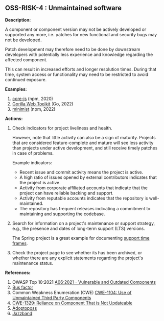 ## OSS-RISK-4 : Unmaintained software

**Description:**

A component or component version may not be actively developed or supported any more, i.e. patches for new functional and security bugs may not be developed.

Patch development may therefore need to be done by downstream developers with potentially less experience and knowledge regarding the affected component.

This can result in increased efforts and longer resolution times. During that time, system access or functionality may need to be restricted to avoid continued exposure.

**Examples:**

1. [core-js](https://www.theregister.com/2020/03/26/corejs_maintainer_jailed_code_release) (npm, 2020)
2. [Gorilla Web Toolkit](https://www.chainguard.dev/unchained/a-tale-of-two-software-security-risks) (Go, 2022)
3. [minimist](https://twitter.com/ljharb/status/1579610392414007299?lang=en) (npm, 2022)

**Actions:**

1. Check indicators for project liveliness and health.

    However, note that little activity can also be a sign of maturity. Projects that are considered feature-complete and mature will see less activity than projects under active development, and still receive timely patches in case of problems.

    Example indicators:

    - Recent issue and commit activity means the project is active.
    - A high ratio of issues opened by external contributors indicates that the project is active.
    - Activity from corporate affiliated accounts that indicate that the project can have reliable backing and support.
    - Activity from reputable accounts indicates that the repository is well-maintained.
    - The repository has frequent releases indicating a commitment to maintaining and supporting the codebase.


2. Search for information on a project's maintenance or support strategy, e.g., the presence and dates of long-term support (LTS) versions.

    The Spring project is a great example for documenting [support time frames](https://spring.io/projects/spring-boot#support).
3. Check the project page to see whether its has been archived, or whether there are any explicit statements regarding the project's maintenance status.

**References:**

1. OWASP Top 10:2021 [A06:2021 - Vulnerable and Outdated Components](https://owasp.org/Top10/A06_2021-Vulnerable_and_Outdated_Components/)
2. [Bus factor](https://en.wikipedia.org/wiki/Bus_factor)
3. Common Weakness Enumeration (CWE) [CWE-1104: Use of Unmaintained Third Party Components](https://cwe.mitre.org/data/definitions/1104.html)
4. [CWE-1329: Reliance on Component That is Not Updateable](https://cwe.mitre.org/data/definitions/1329.html)
5. [Adoptoposs](https://github.com/adoptoposs/adoptoposs)
6. [Jazzband](https://jazzband.co/)